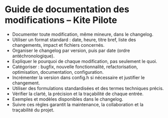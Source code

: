 # Guide de documentation des modifications – Kite Pilote

- Documenter toute modification, même mineure, dans le changelog.
- Utiliser un format standard : date, heure, titre bref, liste des changements, impact et fichiers concernés.
- Organiser le changelog par version, puis par date (ordre antéchronologique).
- Expliquer le pourquoi de chaque modification, pas seulement le quoi.
- Catégoriser : bugfix, nouvelle fonctionnalité, refactorisation, optimisation, documentation, configuration.
- Incrémenter la version dans config.h si nécessaire et justifier le changement.
- Utiliser des formulations standardisées et des termes techniques précis.
- Vérifier la clarté, la précision et la traçabilité de chaque entrée.
- Exemples et modèles disponibles dans le changelog.
- Suivre ces règles garantit la maintenance, la collaboration et la traçabilité du projet.
